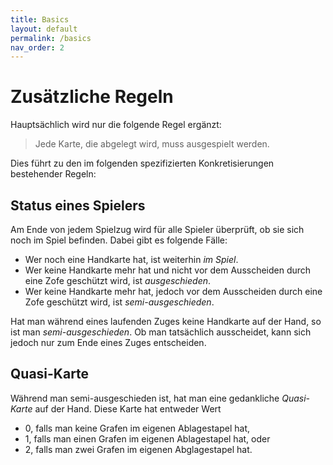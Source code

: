 ```yaml
---
title: Basics
layout: default
permalink: /basics
nav_order: 2
---
```

# Zusätzliche Regeln

Hauptsächlich wird nur die folgende Regel ergänzt:

> Jede Karte, die abgelegt wird, muss ausgespielt werden.

Dies führt zu den im folgenden spezifizierten Konkretisierungen bestehender Regeln:

## Status eines Spielers

Am Ende von jedem Spielzug wird für alle Spieler überprüft, ob sie sich noch im
Spiel befinden.
Dabei gibt es folgende Fälle:

- Wer noch eine Handkarte hat, ist weiterhin _im Spiel_.
- Wer keine Handkarte mehr hat und nicht vor dem Ausscheiden durch eine Zofe geschützt wird, ist _ausgeschieden_.
- Wer keine Handkarte mehr hat, jedoch vor dem Ausscheiden durch eine Zofe geschützt wird, ist _semi-ausgeschieden_.

Hat man während eines laufenden Zuges keine Handkarte auf der Hand, so ist man _semi-ausgeschieden_.
Ob man tatsächlich ausscheidet, kann sich jedoch nur zum Ende eines Zuges entscheiden.

## Quasi-Karte

Während man semi-ausgeschieden ist, hat man eine gedankliche _Quasi-Karte_ auf der Hand.
Diese Karte hat entweder Wert
- 0, falls man keine Grafen im eigenen Ablagestapel hat,
- 1, falls man einen Grafen im eigenen Ablagestapel hat, oder
- 2, falls man zwei Grafen im eigenen Abglagestapel hat.
